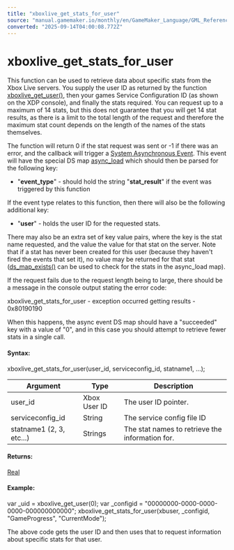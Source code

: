 ```yaml
---
title: "xboxlive_get_stats_for_user"
source: "manual.gamemaker.io/monthly/en/GameMaker_Language/GML_Reference/UWP_And_XBox_Live/Stats_And_Leaderboards/xboxlive_get_stats_for_user.htm"
converted: "2025-09-14T04:00:08.772Z"
---
```


# xboxlive\_get\_stats\_for\_user

This function can be used to retrieve data about specific stats from the Xbox Live servers. You supply the user ID as returned by the function [xboxlive\_get\_user()](../Users_And_Accounts/xboxlive_get_user.md), then your games Service Configuration ID (as shown on the XDP console), and finally the stats required. You can request up to a maximum of 14 stats, but this does not guarantee that you will get 14 stat results, as there is a limit to the total length of the request and therefore the maximum stat count depends on the length of the names of the stats themselves.

The function will return 0 if the stat request was sent or -1 if there was an error, and the callback will trigger a [System Asynchronous Event](../../../../../../../The_Asset_Editors/Object_Properties/Async_Events/System.md). This event will have the special DS map [async\_load](../../../../../../../GameMaker_Language/GML_Overview/Variables/Builtin_Global_Variables/async_load.md) which should then be parsed for the following key:

-   "**event\_type**" - should hold the string "**stat\_result**" if the event was triggered by this function

If the event type relates to this function, then there will also be the following additional key:

-   "**user**" - holds the user ID for the requested stats.

There may also be an extra set of key value pairs, where the key is the stat name requested, and the value the value for that stat on the server. Note that if a stat has never been created for this user (because they haven't fired the events that set it), no value may be returned for that stat ([ds\_map\_exists()](../../Data_Structures/DS_Maps/ds_map_exists.md) can be used to check for the stats in the async\_load map).

If the request fails due to the request length being to large, there should be a message in the console output stating the error code:

xboxlive\_get\_stats\_for\_user - exception occurred getting results - 0x80190190

When this happens, the async event DS map should have a "succeeded" key with a value of "0", and in this case you should attempt to retrieve fewer stats in a single call.

#### Syntax:

xboxlive\_get\_stats\_for\_user(user\_id, serviceconfig\_id, statname1, …);

| Argument | Type | Description |
| --- | --- | --- |
| user_id | Xbox User ID | The user ID pointer. |
| serviceconfig_id | String | The service config file ID |
| statname1 (2, 3, etc...) | Strings | The stat names to retrieve the information for. |

#### Returns:

[Real](../../../../../../../GameMaker_Language/GML_Overview/Data_Types.md)

#### Example:

var \_uid = xboxlive\_get\_user(0);
var \_configid = "00000000-0000-0000-0000-000000000000";
xboxlive\_get\_stats\_for\_user(xbuser, \_configid, "GameProgress", "CurrentMode");

The above code gets the user ID and then uses that to request information about specific stats for that user.